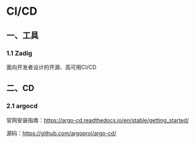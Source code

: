 # CI/CD

## 一、工具
### 1.1 Zadig
面向开发者设计的开源、高可用CI/CD


## 二、CD
### 2.1 argocd
官网安装指南：https://argo-cd.readthedocs.io/en/stable/getting_started/  

源码：https://github.com/argoproj/argo-cd/

